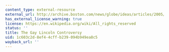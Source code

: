 ```yaml
---
content_type: external-resource
external_url: http://archive.boston.com/news/globe/ideas/articles/2005/01/16/the_gay_lincoln_controversy?pg=full
has_external_license_warning: true
license: https://en.wikipedia.org/wiki/All_rights_reserved
status: ''
title: The Gay Lincoln Controversy
uid: 1c603c2d-8ef4-4cff-b239-094b949ea8c5
wayback_url: ''
---
```

